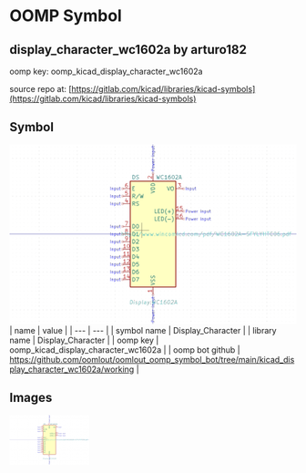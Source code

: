 # OOMP Symbol  
## display_character_wc1602a  by arturo182  
  
oomp key: oomp_kicad_display_character_wc1602a  
  
source repo at: [https://gitlab.com/kicad/libraries/kicad-symbols](https://gitlab.com/kicad/libraries/kicad-symbols)  
## Symbol  
  
[![working.png](working_600.png)](working.png)  
| name | value | 
| --- | --- | 
| symbol name | Display_Character | 
| library name | Display_Character | 
| oomp key | oomp_kicad_display_character_wc1602a | 
| oomp bot github | https://github.com/oomlout/oomlout_oomp_symbol_bot/tree/main/kicad_display_character_wc1602a/working | 
## Images  
  
[![working.png](working_140.png)](working.png)  
